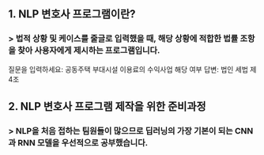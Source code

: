 ## 1. NLP 변호사 프로그램이란?
### > 법적 상황 및 케이스를 줄글로 입력했을 때, 해당 상황에 적합한 법률 조항을 찾아 사용자에게 제시하는 프로그램입니다.

  질문을 입력하세요: 공동주택 부대시설 이용료의 수익사업 해당 여부
  답변: 법인 세법 제 4조

## 2. NLP 변호사 프로그램 제작을 위한 준비과정
### > NLP을 처음 접하는 팀원들이 많으므로 딥러닝의 가장 기본이 되는 CNN과 RNN 모델을 우선적으로 공부했습니다. 
